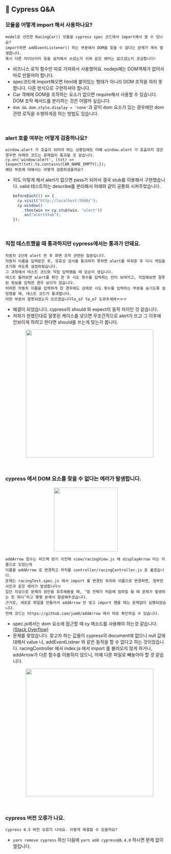 ## 📝 Cypress Q&A

### 모듈을 어떻게 import 해서 사용하나요?
```
model로 선언한 RacingCar() 모듈을 cypress spec 코드에서 import해서 쓸 수 있나요?
import하면 addEventListener() 하는 부분에서 DOM을 찾을 수 없다는 문제가 계속 발생합니다.
혹시 다른 라이브러리 등을 설치해서 쓰셨는지 이와 같은 에러는 없으셨는지 궁금합니다!
```
  - 비즈니스 로직 함수만 따로 가져와서 사용했어요. nodejs에는 DOM객체가 없어서 따로 만들어야 합니다.
  - spec코드에 import해오면 html에 붙어있는 형태가 아니라 DOM 조작을 하지 못합니다. 다른 방식으로 구현하셔야 합니다.
  - Car 객체에 DOM을 조작하는 요소가 없으면 require해서 사용할 수 있습니다. DOM 조작 메서드를 분리하는 것은 어떨까 싶습니다.
  - `dom && dom.style.display = 'none'`과 같이 dom 요소가 있는 경우에만 dom 관련 로직을 수행하게끔 하는 방법도 있습니다.

<br />

### alert 호출 여부는 어떻게 검증하나요?
```
window.alert 가 호출이 되어야 하는 상황임에도 아예 window.alert 가 호출되지 않은 경우면 아래의 코드는 문제없이 통과될 것 같습니다.
cy.on('window:alert', (txt) => {expect(txt).to.contains(CAR_NAME_EMPTY);});
해당 부분에 대해서는 어떻게 검증하셨을까요? 
```
- 저도 이렇게 해서 alert가 없으면 pass가 되어서 결국 stub를 이용해서 구현했습니다. valid 테스트하는 describe를 분리해서 아래와 같이 공통화 시켜주었습니다.
  ```javascript
  beforeEach(() => {
    cy.visit("http://localhost:5500/");
    cy.window()
      .then(win => cy.stub(win, "alert"))
      .as("alertStub");
  });
  ```

<br />

### 직접 테스트했을 때 통과하지만 cypress에서는 통과가 안돼요.
```
자동차 1단계 alert 한 후 화면 조작 관련된 질문입니다.
자동차 이름을 입력받은 후, 유효성 검사를 통과하지 못하면 alert를 띄워준 후 다시 게임을 초기화 하도록 설정하였습니다. 
그 과정에서 테스트 코드와 직접 입력했을 때 모순이 생깁니다.
테스트 돌려보면 alert를 확인 한 후 시도 횟수를 입력하는 칸이 보여지고, 직접해보면 잘못된 정보를 입력한 경우 보이지 않습니다.
어떠한 자동차 이름을 입력하게 한 경우에도 강제로 시도 횟수를 입력하는 부분을 숨기도록 설정했을 때, 테스트 코드가 통과합니다.
어떤 부분이 잘못되었는지 모르곘습니다ʕʘ‿ʘʔ ʕʘ‿ʘʔ 도와주세여ㅠㅠㅠ 
```
- 해결이 되었습니다. cypress의 should 와 expect의 동작 차이인 것 같습니다.
- 저희가 원했던대로 잘못된 케이스를 넣으면 무조건적으로 alert가 뜨고 그 이후에 안보이게 하려고 한다면 should를 쓰는게 맞는가 봅니다.
  <p align="center"><img src="https://user-images.githubusercontent.com/60066472/108363872-bf690d00-7238-11eb-8471-2deb42870498.png" width="400"></p>


<br />

### cypress 에서 DOM 요소를 찾을 수 없다는 에러가 발생합니다.
  <p align="center"><img src="https://user-images.githubusercontent.com/60066472/108364946-fbe93880-7239-11eb-8fcf-4146e801e41b.png" width="200"></p>
  
```
addArrow 함수는 피드백 받기 이전에 view/racingView.js 에 displayArrow 라는 이름으로 있었는데
이름을 addArrow 로 변경하고 위치를 controller/racingController.js 로 옮겼습니다.
문제는 racingTest.spec.js 에서 import 를 변경된 위치와 이름으로 변경하면, 첨부한 사진과 같은 에러가 발생합니다ㅠ
집단 지성으로 문제의 원인을 유추해봤을 때, ‘앱 전체가 처음에 컴파일 될 때 문제가 발생하는 듯 하다’라고 몇몇 분께서 말씀해주셨습니다.
근거로, 새로운 파일을 만들어서 addArrow 만 넣고 import 했을 때는 문제없이 실행되었습니다.
전체 코드는 https://github.com/jum0/addArrow 에서 따로 확인하실 수 있습니다.
```
- spec.js에서는 dom 요소에 접근할 때 cy 메소드를 사용해야 하는것 같습니다. [(Stack Overflow)](https://stackoverflow.com/questions/60439448/document-queryselectorall-doesnt-work-in-cypress-running-with-chrome-80)
- 문제를 찾았습니다. 찾고자 하는 값들이 cypress의 document에 없으니 null 값에 대해서 value 나, addEventListner 와 같은 동작을 할 수 없다고 하는 것이었습니다. racingController 에서 index.js 에서 import 를 불러오지 않게 하거나, addArrow가 다른 함수를 이용하지 않으니, 아예 다른 파일로 빼놓아야 할 것 같습니다.
  <p align="center"><img src="https://user-images.githubusercontent.com/60066472/108364533-841b0e00-7239-11eb-81da-2bf06e25f26a.png" width="400"></p>


<br />

### cypress 버전 오류가 나요.
```
cypress 6.5 버전 오류가 나네요. 어떻게 해결할 수 있을까요?
```
- `yarn remove cypress` 하신 다음에 `yarn add cypress@6.4.0` 하시면 문제 없이 열립니다.

